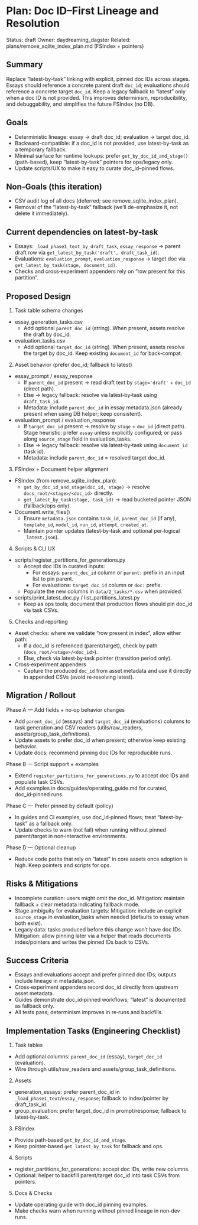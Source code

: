 # Plan: Doc ID–First Lineage and Resolution

Status: draft
Owner: daydreaming_dagster
Related: plans/remove_sqlite_index_plan.md (FSIndex + pointers)

## Summary

Replace “latest-by-task” linking with explicit, pinned doc IDs across stages. Essays should reference a concrete parent draft `doc_id`; evaluations should reference a concrete target `doc_id`. Keep a legacy fallback to “latest” only when a doc ID is not provided. This improves determinism, reproducibility, and debuggability, and simplifies the future FSIndex (no DB).

## Goals

- Deterministic lineage: essay → draft doc_id; evaluation → target doc_id.
- Backward-compatible: if a doc_id is not provided, use latest-by-task as a temporary fallback.
- Minimal surface for runtime lookups: prefer `get_by_doc_id_and_stage()` (path-based), keep “latest-by-task” pointers for ops/legacy only.
- Update scripts/UX to make it easy to curate doc_id–pinned flows.

## Non‑Goals (this iteration)

- CSV audit log of all docs (deferred; see remove_sqlite_index_plan).
- Removal of the “latest-by-task” fallback (we’ll de-emphasize it, not delete it immediately).

## Current dependencies on latest‑by‑task

- Essays: `_load_phase1_text_by_draft_task`, `essay_response` → parent draft row via `get_latest_by_task('draft', draft_task_id)`.
- Evaluations: `evaluation_prompt`, `evaluation_response` → target doc via `get_latest_by_task(stage, document_id)`.
- Checks and cross‑experiment appenders rely on “row present for this partition”.

## Proposed Design

1) Task table schema changes
- essay_generation_tasks.csv
  - Add optional `parent_doc_id` (string). When present, assets resolve the draft by doc_id.
- evaluation_tasks.csv
  - Add optional `target_doc_id` (string). When present, assets resolve the target by doc_id. Keep existing `document_id` for back‑compat.

2) Asset behavior (prefer doc_id; fallback to latest)
- essay_prompt / essay_response
  - If `parent_doc_id` present → read draft text by `stage='draft'` + `doc_id` (direct path).
  - Else → legacy fallback: resolve via latest‑by‑task using `draft_task_id`.
  - Metadata: include `parent_doc_id` in essay metadata.json (already present when using DB helper; keep consistent).
- evaluation_prompt / evaluation_response
  - If `target_doc_id` present → resolve by `stage` + `doc_id` (direct path). Stage heuristic: prefer `essay` unless explicitly configured; or pass along `source_stage` field in evaluation_tasks.
  - Else → legacy fallback: resolve via latest‑by‑task using `document_id` (task id).
  - Metadata: include `parent_doc_id` = resolved target doc_id.

3) FSIndex + Document helper alignment
- FSIndex (from remove_sqlite_index_plan):
  - `get_by_doc_id_and_stage(doc_id, stage)` → resolve `docs_root/<stage>/<doc_id>` directly.
  - `get_latest_by_task(stage, task_id)` → read bucketed pointer JSON (fallback/ops only).
- Document.write_files()
  - Ensure `metadata.json` contains `task_id`, `parent_doc_id` (if any), `template_id`, `model_id`, `run_id`, `attempt`, `created_at`.
  - Maintain pointer updates (latest‑by‑task and optional per‑logical `_latest.json`).

4) Scripts & CLI UX
- scripts/register_partitions_for_generations.py
  - Accept doc IDs in curated inputs:
    - For essays: `parent_doc_id` column or `parent:` prefix in an input list to pin parent.
    - For evaluations: `target_doc_id` column or `doc:` prefix.
  - Populate the new columns in `data/2_tasks/*.csv` when provided.
- scripts/print_latest_doc.py / list_partitions_latest.py
  - Keep as ops tools; document that production flows should pin doc_id via task CSVs.

5) Checks and reporting
- Asset checks: where we validate “row present in index”, allow either path:
  - If a doc_id is referenced (parent/target), check by path (`docs_root/<stage>/<doc_id>`).
  - Else, check via latest‑by‑task pointer (transition period only).
- Cross‑experiment appenders
  - Capture the produced `doc_id` from asset metadata and use it directly in appended CSVs (avoid re‑resolving latest).

## Migration / Rollout

Phase A — Add fields + no‑op behavior changes
- Add `parent_doc_id` (essays) and `target_doc_id` (evaluations) columns to task generation and CSV readers (utils/raw_readers, assets/group_task_definitions).
- Update assets to prefer doc_id when present; otherwise keep existing behavior.
- Update docs: recommend pinning doc IDs for reproducible runs.

Phase B — Script support + examples
- Extend `register_partitions_for_generations.py` to accept doc IDs and populate task CSVs.
- Add examples in docs/guides/operating_guide.md for curated, doc_id‑pinned runs.

Phase C — Prefer pinned by default (policy)
- In guides and CI examples, use doc_id‑pinned flows; treat “latest-by-task” as a fallback only.
- Update checks to warn (not fail) when running without pinned parent/target in non‑interactive environments.

Phase D — Optional cleanup
- Reduce code paths that rely on “latest” in core assets once adoption is high. Keep pointers and scripts for ops.

## Risks & Mitigations

- Incomplete curation: users might omit the doc_id. Mitigation: maintain fallback + clear metadata indicating fallback mode.
- Stage ambiguity for evaluation targets: Mitigation: include an explicit `source_stage` in evaluation_tasks when needed (defaults to essay when both exist).
- Legacy data: tasks produced before this change won’t have doc IDs. Mitigation: allow pinning later via a helper that reads documents index/pointers and writes the pinned IDs back to CSVs.

## Success Criteria

- Essays and evaluations accept and prefer pinned doc IDs; outputs include lineage in metadata.json.
- Cross‑experiment appenders record doc_id directly from upstream asset metadata.
- Guides demonstrate doc_id‑pinned workflows; “latest” is documented as fallback only.
- All tests pass; determinism improves in re‑runs and backfills.

## Implementation Tasks (Engineering Checklist)

1) Task tables
- Add optional columns: `parent_doc_id` (essay), `target_doc_id` (evaluation).
- Wire through utils/raw_readers and assets/group_task_definitions.

2) Assets
- generation_essays: prefer parent_doc_id in `_load_phase1_text`/`essay_response`; fallback to index/pointer by draft_task_id.
- group_evaluation: prefer target_doc_id in prompt/response; fallback to latest‑by‑task.

3) FSIndex
- Provide path‑based `get_by_doc_id_and_stage`.
- Keep pointer‑based `get_latest_by_task` for fallback and ops.

4) Scripts
- register_partitions_for_generations: accept doc IDs, write new columns.
- Optional: helper to backfill parent/target doc_id into task CSVs from pointers.

5) Docs & Checks
- Update operating guide with doc_id pinning examples.
- Make checks warn when running without pinned lineage in non‑dev runs.

